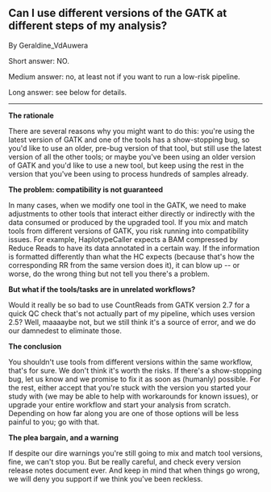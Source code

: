 ## Can I use different versions of the GATK at different steps of my analysis?

By Geraldine_VdAuwera

<p>Short answer: NO.</p>

<p>Medium answer: no, at least not if you want to run a low-risk pipeline.</p>

<p>Long answer: see below for details.</p>

<hr></hr><p><strong>The rationale</strong></p>

<p>There are several reasons why you might want to do this: you're using the latest version of GATK and one of the tools has a show-stopping bug, so you'd like to use an older, pre-bug version of that tool, but still use the latest version of all the other tools; or maybe you've been using an older version of GATK and you'd like to use a new tool, but keep using the rest in the version that you've been using to process hundreds of samples already.</p>

<p><strong>The problem: compatibility is not guaranteed</strong></p>

<p>In many cases, when we modify one tool in the GATK, we need to make adjustments to other tools that interact either directly or indirectly with the data consumed or produced by the upgraded tool. If you mix and match tools from different versions of GATK, you risk running into compatibility issues. For example, HaplotypeCaller expects a BAM compressed by Reduce Reads to have its data annotated in a certain way. If the information is formatted differently than what the HC expects (because that's how the corresponding RR from the same version does it), it can blow up -- or worse, do the wrong thing but not tell you there's a problem.</p>

<p><strong>But what if the tools/tasks are in unrelated workflows?</strong></p>

<p>Would it really be so bad to use CountReads from GATK version 2.7 for a quick QC check that's not actually part of my pipeline, which uses version 2.5? Well, maaaaybe not, but we still think it's a source of error, and we do our damnedest to eliminate those.</p>

<p><strong>The conclusion</strong></p>

<p>You shouldn't use tools from different versions within the same workflow, that's for sure. We don't think it's worth the risks. If there's a show-stopping bug, let us know and we promise to fix it as soon as (humanly) possible. For the rest, either accept that you're stuck with the version you started your study with (we may be able to help with workarounds for known issues), or upgrade your entire workflow and start your analysis from scratch. Depending on how far along you are one of those options will be less painful to you; go with that.</p>

<p><strong>The plea bargain, and a warning</strong></p>

<p>If despite our dire warnings you're still going to mix and match tool versions, fine, we can't stop you. But be really careful, and check every version release notes document ever. And keep in mind that when things go wrong, we will deny you support if we think you've been reckless.</p>
